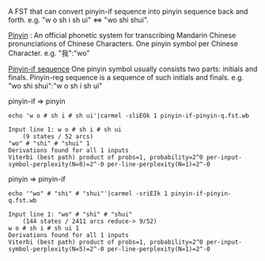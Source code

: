 A FST that can convert pinyin-if sequence into pinyin sequence back and forth. e.g. "w o sh i sh ui" <=> "wo shi shui".

[Pinyin][1] : An official phonetic system for transcribing Mandarin Chinese pronunciations of Chinese Characters. One pinyin symbol per Chinese Character. e.g. "我":"wo"

[Pinyin-if sequence][2] One pinyin symbol usually consists two parts: initials and finals. Pinyin-reg sequence is a sequence of such initials and finals. e.g. "wo shi shui":"w o sh i sh ui" 

pinyin-if => pinyin
```
echo 'w o # sh i # sh ui'|carmel -sliEOk 1 pinyin-if-pinyin-q.fst.wb 

Input line 1: w o # sh i # sh ui
	(9 states / 52 arcs)
"wo" # "shi" # "shui" 1
Derivations found for all 1 inputs
Viterbi (best path) product of probs=1, probability=2^0 per-input-symbol-perplexity(N=8)=2^-0 per-line-perplexity(N=1)=2^-0
```
pinyin => pinyin-if
```
echo '"wo" # "shi" # "shui"'|carmel -sriEIk 1 pinyin-if-pinyin-q.fst.wb 

Input line 1: "wo" # "shi" # "shui"
	(144 states / 2411 arcs reduce-> 9/52)
w o # sh i # sh ui 1
Derivations found for all 1 inputs
Viterbi (best path) product of probs=1, probability=2^0 per-input-symbol-perplexity(N=5)=2^-0 per-line-perplexity(N=1)=2^-0
```





  [1]: http://en.wikipedia.org/wiki/Pinyin
  [2]: http://en.wikipedia.org/wiki/Pinyin#Initials_and_finals